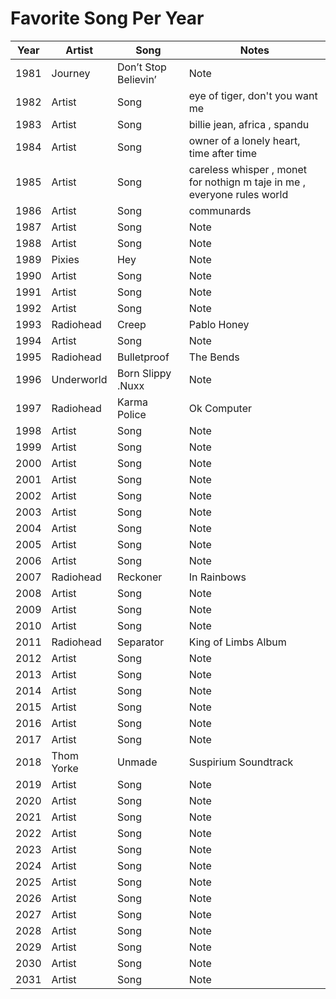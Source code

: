 # Favorite Song Per Year

| Year | Artist | Song | Notes |
| ---- | ------ | ---- | ----- |
| 1981 | Journey | Don’t Stop Believin’ | Note  |
| 1982 | Artist | Song | eye of tiger, don't you want me |
| 1983 | Artist | Song | billie jean, africa , spandu |
| 1984 | Artist | Song | owner of a lonely heart, time after time  |
| 1985 | Artist | Song | careless whisper , monet for nothign m taje in me , everyone rules world  |
| 1986 | Artist | Song | communards  |
| 1987 | Artist | Song | Note  |
| 1988 | Artist | Song | Note  |
| 1989 | Pixies | Hey | Note  |
| 1990 | Artist | Song | Note  |
| 1991 | Artist | Song | Note  |
| 1992 | Artist | Song | Note  |
| 1993 | Radiohead | Creep | Pablo Honey  |
| 1994 | Artist | Song | Note  |
| 1995 | Radiohead | Bulletproof | The Bends  |
| 1996 | Underworld | Born Slippy .Nuxx | Note  |
| 1997 | Radiohead | Karma Police | Ok Computer  |
| 1998 | Artist | Song | Note  |
| 1999 | Artist | Song | Note  |
| 2000 | Artist | Song | Note  |
| 2001 | Artist | Song | Note  |
| 2002 | Artist | Song | Note  |
| 2003 | Artist | Song | Note  |
| 2004 | Artist | Song | Note  |
| 2005 | Artist | Song | Note  |
| 2006 | Artist | Song | Note  |
| 2007 | Radiohead | Reckoner | In Rainbows  |
| 2008 | Artist | Song | Note  |
| 2009 | Artist | Song | Note  |
| 2010 | Artist | Song | Note  |
| 2011 | Radiohead | Separator | King of Limbs Album  |
| 2012 | Artist | Song | Note  |
| 2013 | Artist | Song | Note  |
| 2014 | Artist | Song | Note  |
| 2015 | Artist | Song | Note  |
| 2016 | Artist | Song | Note  |
| 2017 | Artist | Song | Note  |
| 2018 | Thom Yorke | Unmade | Suspirium Soundtrack  |
| 2019 | Artist | Song | Note  |
| 2020 | Artist | Song | Note  |
| 2021 | Artist | Song | Note  |
| 2022 | Artist | Song | Note  |
| 2023 | Artist | Song | Note  |
| 2024 | Artist | Song | Note  |
| 2025 | Artist | Song | Note  |
| 2026 | Artist | Song | Note  |
| 2027 | Artist | Song | Note  |
| 2028 | Artist | Song | Note  |
| 2029 | Artist | Song | Note  |
| 2030 | Artist | Song | Note  |
| 2031 | Artist | Song | Note  |
